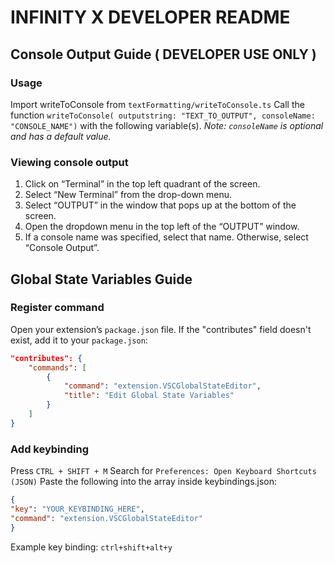 # INFINITY X DEVELOPER README

## Console Output Guide ( DEVELOPER USE ONLY )
### Usage
   Import writeToConsole from `textFormatting/writeToConsole.ts`
   Call the function `writeToConsole( outputstring: "TEXT_TO_OUTPUT", consoleName: "CONSOLE_NAME")` with the following variable(s).
   *Note: `consoleName`  is optional and has a default value.*

### Viewing console output
1. Click on “Terminal” in the top left quadrant of the screen.
2. Select “New Terminal” from the drop-down menu.
3. Select “OUTPUT” in the window that pops up at the bottom of the screen.
4. Open the dropdown menu in the top left of the “OUTPUT” window.
5. If a console name was specified, select that name. Otherwise, select “Console Output”.

## Global State Variables Guide
### Register command
   Open your extension’s `package.json` file.
   If the "contributes" field doesn't exist, add it to your `package.json`:

   ```json
   "contributes": {
       "commands": [
           {
               "command": "extension.VSCGlobalStateEditor",
               "title": "Edit Global State Variables"
           }
       ]
   }
   ```
### Add keybinding
  Press `CTRL + SHIFT + M`
  Search for `Preferences: Open Keyboard Shortcuts (JSON)`
  Paste the following into the array inside keybindings.json:
   ```json
  {
   "key": "YOUR_KEYBINDING_HERE",
   "command": "extension.VSCGlobalStateEditor"
  }
   ```
   Example key binding: `ctrl+shift+alt+y`